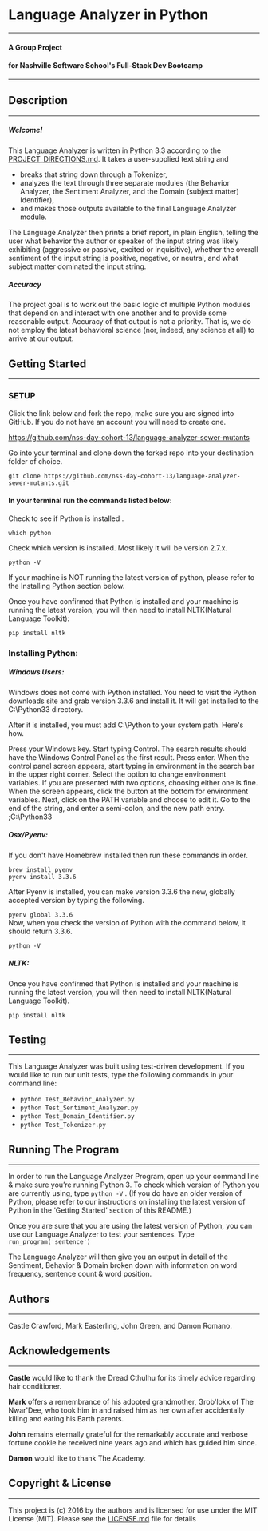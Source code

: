 # Language Analyzer in Python
___
#### A Group Project
#### for Nashville Software School's Full-Stack Dev Bootcamp
___
## Description
___
##### Welcome!
This Language Analyzer is written in Python 3.3 according to the [PROJECT_DIRECTIONS.md](https://github.com/nss-day-cohort-13/language-analyzer-sewer-mutants/pull/28 "Language Analyzer Project Directions"). It takes a user-supplied text string and
* breaks that string down through a Tokenizer,
* analyzes the text through three separate modules (the Behavior Analyzer, the Sentiment Analyzer, and the Domain (subject matter) Identifier),
* and makes those outputs available to the final Language Analyzer module.

The Language Analyzer then prints a brief report, in plain English, telling the user what behavior the author or speaker of the input string was likely exhibiting (aggressive or passive, excited or inquisitive), whether the overall sentiment of the input string is positive, negative, or neutral,  and what subject matter dominated the input string.

##### Accuracy
The project goal is to work out the basic logic of multiple Python modules that depend on and interact with one another and to provide some reasonable output. Accuracy of that output is not a priority.  That is, we do not employ the latest behavioral science (nor, indeed, any science at all) to arrive at our output.


## Getting Started
___
### SETUP

Click the link below and fork the repo, make sure you are signed into GitHub. If you do not have an account you will need to create one.

<https://github.com/nss-day-cohort-13/language-analyzer-sewer-mutants>

Go into your terminal and clone down the forked repo into your destination folder of choice.

```git clone https://github.com/nss-day-cohort-13/language-analyzer-sewer-mutants.git ```

#### In your terminal run the commands listed below:

Check to see if Python is installed .

```which python```

Check which version is installed. Most likely it will be version 2.7.x.

```python -V```

If your machine is NOT running the latest version of python, please refer to the Installing Python section below.

Once you have confirmed that Python is installed and your machine is running the latest version, you will then need to install NLTK(Natural Language Toolkit):

```pip install nltk```

### Installing Python:

##### Windows Users:

Windows does not come with Python installed. You need to visit the Python downloads site and grab version 3.3.6 and install it. It will get installed to the C:\Python33 directory.

After it is installed, you must add C:\Python to your system path. Here's how.

Press your Windows key.
Start typing Control.
The search results should have the Windows Control Panel as the first result. Press enter.
When the control panel screen appears, start typing in environment in the search bar in the upper right corner.
Select the option to change environment variables. If you are presented with two options, choosing either one is fine.
When the screen appears, click the button at the bottom for environment variables.
Next, click on the PATH variable and choose to edit it.
Go to the end of the string, and enter a semi-colon, and the new path entry. ;C:\Python33

##### Osx/Pyenv:

If you don't have Homebrew installed then run these commands in order.

```brew install pyenv ``` \
```pyenv install 3.3.6```

After Pyenv is installed, you can make version 3.3.6 the new, globally accepted version by typing the following.

```pyenv global 3.3.6``` \
Now, when you check the version of Python with the command below, it should return 3.3.6.

```python -V```

##### NLTK:

Once you have confirmed that Python is installed and your machine is running the latest version, you will then need to install NLTK(Natural Language Toolkit).

``` pip install nltk ```

## Testing
___
This Language Analyzer was built using test-driven development. If you would like to run our unit tests, type the following commands in your command line:
* ```python Test_Behavior_Analyzer.py```
* ```python Test_Sentiment_Analyzer.py```
* ```python Test_Domain_Identifier.py```
* ```python Test_Tokenizer.py```

## Running The Program
___
In order to run the Language Analyzer Program, open up your command line & make sure you’re running Python 3. To check which version of Python you are currently using, type
```python -V```
. (If you do have an older version of Python, please refer to our instructions on installing the latest version of Python in the ‘Getting Started’ section of this README.)

Once you are sure that you are using the latest version of Python, you can use our Language Analyzer to test your sentences.  Type
```run_program('sentence')```

The Language Analyzer will then give you an output in detail of the Sentiment, Behavior & Domain broken down with information on word frequency, sentence count & word position.

## Authors
___
Castle Crawford, Mark Easterling, John Green, and Damon Romano.

## Acknowledgements
___
**Castle** would like to thank the Dread Cthulhu for its timely advice regarding hair conditioner.

**Mark** offers a remembrance of his adopted grandmother, Grob'lokx of The Nwar'Dee, who took him in and raised him as her own after accidentally killing and eating his Earth parents.

**John** remains eternally grateful for the remarkably accurate and verbose fortune cookie he received nine years ago and which has guided him since.

**Damon** would like to thank The Academy.

## Copyright & License
___
This project is (c) 2016 by the authors and is licensed for use under the MIT License (MIT). Please see the [LICENSE.md](https://github.com/nss-day-cohort-13/language-analyzer-sewer-mutants/blob/master/LICENSE "Language Analyzer License") file for details




